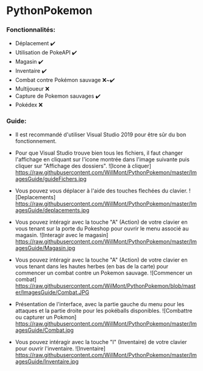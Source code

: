 # PythonPokemon

### Fonctionnalités:
* Déplacement ✔️
* Utilisation de PokeAPI ✔️
* Magasin ✔️
* Inventaire ✔️
* Combat contre Pokémon sauvage ❌~✔️
* Multijoueur ❌
* Capture de Pokemon sauvages ✔️
* Pokédex ❌

### Guide:
- Il est recommandé d'utiliser Visual Studio 2019 pour être sûr du bon fonctionnement.

- Pour que Visual Studio trouve bien tous les fichiers, il faut changer l'affichage en cliquant sur l'icone montrée dans l'image suivante puis cliquer sur "Affichage des dossiers".
![Icone à cliquer] https://raw.githubusercontent.com/WillMont/PythonPokemon/master/ImagesGuide/guideFichers.jpg

- Vous pouvez vous déplacer à l'aide des touches flechées du clavier.
![Deplacements] https://raw.githubusercontent.com/WillMont/PythonPokemon/master/ImagesGuide/deplacements.jpg

- Vous pouvez intéragir avec la touche "A" (Action) de votre clavier en vous tenant sur la porte du Pokeshop pour ouvrir le menu associé au magasin.
![Interagir avec le magasin] https://raw.githubusercontent.com/WillMont/PythonPokemon/master/ImagesGuide/Magasin.jpg

- Vous pouvez intéragir avec la touche "A" (Action) de votre clavier en vous tenant dans les hautes herbes (en bas de la carte) pour commencer un combat contre un Pokemon sauvage.
![Commencer un combat] https://raw.githubusercontent.com/WilMont/PythonPokemon/blob/master/ImagesGuide/Combat.JPG

- Présentation de l'interface, avec la partie gauche du menu pour les attaques et la partie droite pour les pokéballs disponibles.
![Combattre ou capturer un Pokmon] https://raw.githubusercontent.com/WillMont/PythonPokemon/master/ImagesGuide/Combat.jpg

- Vous pouvez intéragir avec la touche "I" (Inventaire) de votre clavier pour ouvrir l'inventaire.
![Inventaire] https://raw.githubusercontent.com/WillMont/PythonPokemon/master/ImagesGuide/Inventaire.jpg
